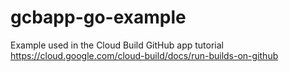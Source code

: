 # gcbapp-go-example
Example used in the Cloud Build GitHub app tutorial
https://cloud.google.com/cloud-build/docs/run-builds-on-github
